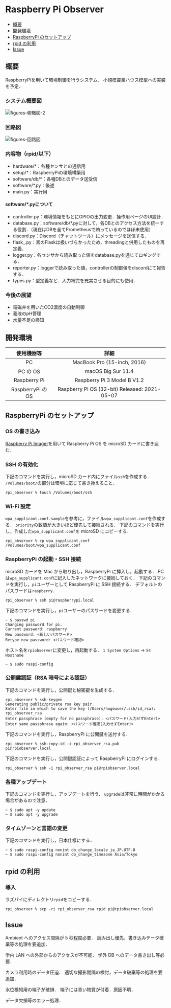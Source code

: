 # Raspberry Pi Observer

<!-- @import "[TOC]" {cmd="toc" depthFrom=2 depthTo=2 orderedList=false} -->

<!-- code_chunk_output -->

- [概要](#概要)
- [開発環境](#開発環境)
- [RaspberryPi のセットアップ](#raspberrypi-のセットアップ)
- [rpid の利用](#rpid-の利用)
- [Issue](#issue)

<!-- /code_chunk_output -->

## 概要

RaspberryPiを用いて環境制御を行うシステム．
小規模農業ハウス模型への実装を予定．

### システム概要図

![figures-俯瞰図-2](https://user-images.githubusercontent.com/62172470/127176647-f7cdefb7-3c4b-42f0-b95d-ee81f550cb64.png)

### 回路図

![figures-回路図](https://user-images.githubusercontent.com/62172470/127176549-fb8077ac-c0f8-4b65-9539-f5b0a9aca886.png)

### 内容物（rpid/以下）

- hardware/*：各種センサとの通信用
- setup/*：RaspberryPiの環境構築用
- software/db/*：各種DBとのデータ送受信
- software/*.py：後述
- main.py：実行用

#### software/*.pyについて

- controller.py：環境情報をもとにGPIOの出力変更．操作用ページのUI設計．
- database.py：software/db/*.pyに対して，各DBとのアクセス方法を統一する役割．（現在はDBを全てPrometheusで賄っているのでほぼ未使用）
- discord.py：Discord（チャットツール）にメッセージを送信する．
- flask_.py：素のFlaskは扱いづらかったため，threadingと併用したものを再定義．
- logger.py：各センサから読み取った値をdatabase.pyを通じてロギングする．
- reporter.py：loggerで読み取った値，controllerの制御値をdiscordにて報告する．
- types.py：型定義など．入力補完を充実させる目的にも使用．

### 今後の展望

- 電磁弁を用いたCO2濃度の自動制御
- 養液のpH管理
- 水量不足の検知

## 開発環境

|    使用機器等     |                     詳細                      |
| :---------------: | :-------------------------------------------: |
|        PC         |          MacBook Pro (15-inch, 2016)          |
|     PC の OS      |              macOS Big Sur 11.4               |
|   Raspberry Pi    |          Raspberry Pi 3 Model B V1.2          |
| RaspberryPi の OS | Raspberry Pi OS (32-bit) Released: 2021-05-07 |

## RaspberryPi のセットアップ

### OS の書き込み

[Raspberry Pi Imager](https://www.raspberrypi.org/software/)を用いて Raspberry Pi OS を microSD カードに書き込む．

### SSH の有効化

下記のコマンドを実行し，microSD カード内にファイル`ssh`を作成する．
`/Volumes/boot/`の部分は環境に応じて書き換えること．

```Mac:zsh
rpi_observer % touch /Volumes/boot/ssh
```

### Wi-Fi 設定

`wpa_supplicant.conf.sample`を参考に，ファイル`wpa_supplicant.conf`を作成する．
`priority`の数値が大きいほど優先して接続される．
下記のコマンドを実行し，作成した`wpa_supplicant.conf`を microSD にコピーする．

```Mac:zsh
rpi_observer % cp wpa_supplicant.conf /Volumes/boot/wpa_supplicant.conf
```

### RaspberryPi の起動・SSH 接続

microSD カードを Mac から取り出し，RaspberryPi に挿入し，起動する．
PC は`wpa_supplicant.conf`に記入したネットワークに接続しておく．
下記のコマンドを実行し，`pi`ユーザーとして RaspberryPi に SSH 接続する．
デフォルトのパスワードは`raspberry`．

```Mac:zsh
rpi_observer % ssh pi@raspberrypi.local
```

下記のコマンドを実行し，`pi`ユーザーのパスワードを変更する．

```Raspberry Pi:bash
~ $ passwd pi
Changing password for pi.
Current password: raspberry
New password: <新しいパスワード>
Retype new password: <パスワード確認>
```

ホスト名を`rpiobserver`に変更し，再起動する．
`1 System Options` -> `S4 Hostname`

```Raspberry Pi:bash
~ $ sudo raspi-config
```

### 公開鍵認証（RSA 暗号による認証）

下記のコマンドを実行し，公開鍵と秘密鍵を生成する．

```Mac:zsh
rpi_observer % ssh-keygen
Generating public/private rsa key pair.
Enter file in which to save the key (/Users/hogeuser/.ssh/id_rsa): rpi_observer_rsa
Enter passphrase (empty for no passphrase): <パスワード(入力せずEnter)>
Enter same passphrase again: <パスワード確認(入力せずEnter)>
```

下記のコマンドを実行し，RaspberryPi に公開鍵を送付する．

```Mac:zsh
rpi_observer % ssh-copy-id -i rpi_observer_rsa.pub pi@rpiobserver.local
```

下記のコマンドを実行し，公開鍵認証によって RaspberryPi にログインする．

```Mac:zsh
rpi_observer % ssh -i rpi_observer_rsa pi@rpiobserver.local
```

### 各種アップデート

下記のコマンドを実行し，アップデートを行う．
`upgrade`は非常に時間がかかる場合があるので注意．

```Raspberry Pi:bash
~ $ sudo apt -y update
~ $ sudo apt -y upgrade
```

### タイムゾーンと言語の変更

下記のコマンドを実行し，日本仕様にする．

```Raspberry Pi:bash
~ $ sudo raspi-config nonint do_change_locale ja_JP.UTF-8
~ $ sudo raspi-config nonint do_change_timezone Asia/Tokyo
```

## rpid の利用

### 導入

ラズパイにディレクトリ`rpid`をコピーする．

```
rpi_observer % scp -ri rpi_observer_rsa rpid pi@rpiobserver.local
```

## Issue

Ambient へのアクセス間隔が 5 秒程度必要．
読み出し優先，書き込みデータ破棄等の処理を要追加．

学内 LAN への外部からのアクセスが不可能．
学外 DB へのデータ書き出し等必要．

カメラ利用時のデータ圧迫．
適切な撮影間隔の検討，データ破棄等の処理を要追加．

水位検知用の端子が破損．
端子には青い物質が付着．原因不明．

データ欠損等のエラー処理．
